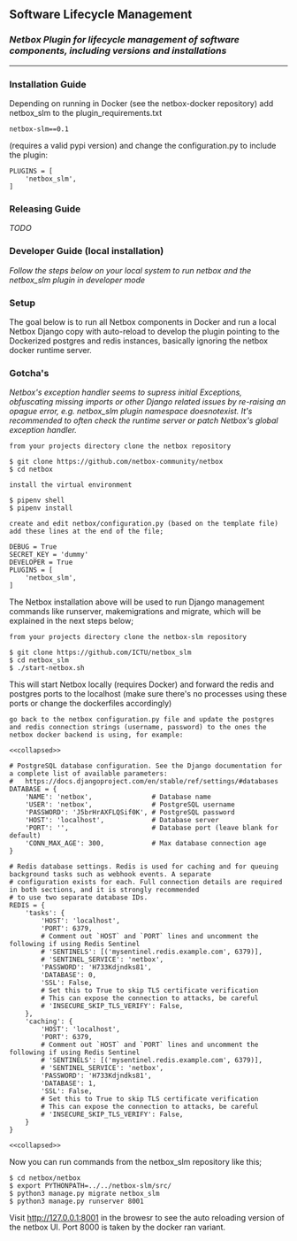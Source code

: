 ## Software Lifecycle Management

### _Netbox Plugin for lifecycle management of software components, including versions and installations_

---

### Installation Guide

Depending on running in Docker (see the netbox-docker repository) add netbox_slm to the plugin_requirements.txt 

```
netbox-slm==0.1
```

(requires a valid pypi version) and change the configuration.py to include the plugin:

```
PLUGINS = [
    'netbox_slm',
]
```

### Releasing Guide

_TODO_

### Developer Guide (local installation)

_Follow the steps below on your local system to run netbox and the netbox_slm plugin in developer mode_

### Setup

The goal below is to run all Netbox components in Docker and run a local Netbox Django copy with auto-reload to develop the plugin pointing to the Dockerized postgres and redis instances, basically ignoring the netbox docker runtime server.

### Gotcha's

_Netbox's exception handler seems to supress initial Exceptions, obfuscating missing imports or other Django related issues by re-raising an opague error, e.g. netbox_slm plugin namespace doesnotexist. It's recommended to often check the runtime server or patch Netbox's global exception handler._

```
from your projects directory clone the netbox repository

$ git clone https://github.com/netbox-community/netbox
$ cd netbox

install the virtual environment

$ pipenv shell
$ pipenv install

create and edit netbox/configuration.py (based on the template file) add these lines at the end of the file;

DEBUG = True
SECRET_KEY = 'dummy'
DEVELOPER = True
PLUGINS = [
    'netbox_slm',
]
````

The Netbox installation above will be used to run Django management commands like runserver, makemigrations and migrate, which will be explained in the next steps below;

```
from your projects directory clone the netbox-slm repository

$ git clone https://github.com/ICTU/netbox_slm
$ cd netbox_slm
$ ./start-netbox.sh
````

This will start Netbox locally (requires Docker) and forward the redis and postgres ports to the localhost (make sure there's no processes using these ports or change the dockerfiles accordingly)

```
go back to the netbox configuration.py file and update the postgres and redis connection strings (username, password) to the ones the netbox docker backend is using, for example:

<<collapsed>>

# PostgreSQL database configuration. See the Django documentation for a complete list of available parameters:
#   https://docs.djangoproject.com/en/stable/ref/settings/#databases
DATABASE = {
    'NAME': 'netbox',               # Database name
    'USER': 'netbox',               # PostgreSQL username
    'PASSWORD': 'J5brHrAXFLQSif0K', # PostgreSQL password
    'HOST': 'localhost',            # Database server
    'PORT': '',                     # Database port (leave blank for default)
    'CONN_MAX_AGE': 300,            # Max database connection age
}

# Redis database settings. Redis is used for caching and for queuing background tasks such as webhook events. A separate
# configuration exists for each. Full connection details are required in both sections, and it is strongly recommended
# to use two separate database IDs.
REDIS = {
    'tasks': {
        'HOST': 'localhost',
        'PORT': 6379,
        # Comment out `HOST` and `PORT` lines and uncomment the following if using Redis Sentinel
        # 'SENTINELS': [('mysentinel.redis.example.com', 6379)],
        # 'SENTINEL_SERVICE': 'netbox',
        'PASSWORD': 'H733Kdjndks81',
        'DATABASE': 0,
        'SSL': False,
        # Set this to True to skip TLS certificate verification
        # This can expose the connection to attacks, be careful
        # 'INSECURE_SKIP_TLS_VERIFY': False,
    },
    'caching': {
        'HOST': 'localhost',
        'PORT': 6379,
        # Comment out `HOST` and `PORT` lines and uncomment the following if using Redis Sentinel
        # 'SENTINELS': [('mysentinel.redis.example.com', 6379)],
        # 'SENTINEL_SERVICE': 'netbox',
        'PASSWORD': 'H733Kdjndks81',
        'DATABASE': 1,
        'SSL': False,
        # Set this to True to skip TLS certificate verification
        # This can expose the connection to attacks, be careful
        # 'INSECURE_SKIP_TLS_VERIFY': False,
    }
}

<<collapsed>>
```

Now you can run commands from the netbox_slm repository like this;

```
$ cd netbox/netbox
$ export PYTHONPATH=../../netbox-slm/src/
$ python3 manage.py migrate netbox_slm
$ python3 manage.py runserver 8001
```

Visit http://127.0.0.1:8001 in the browesr to see the auto reloading version of the netbox UI. Port 8000 is taken by the docker ran variant.
